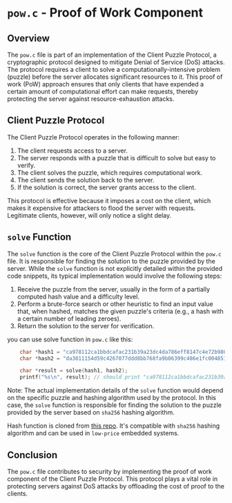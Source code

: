 # `pow.c` - Proof of Work Component

## Overview
The `pow.c` file is part of an implementation of the Client Puzzle Protocol, a cryptographic protocol designed to mitigate Denial of Service (DoS) attacks. The protocol requires a client to solve a computationally-intensive problem (puzzle) before the server allocates significant resources to it. This proof of work (PoW) approach ensures that only clients that have expended a certain amount of computational effort can make requests, thereby protecting the server against resource-exhaustion attacks.

## Client Puzzle Protocol
The Client Puzzle Protocol operates in the following manner:

1. The client requests access to a server.
2. The server responds with a puzzle that is difficult to solve but easy to verify.
3. The client solves the puzzle, which requires computational work.
4. The client sends the solution back to the server.
5. If the solution is correct, the server grants access to the client.

This protocol is effective because it imposes a cost on the client, which makes it expensive for attackers to flood the server with requests. Legitimate clients, however, will only notice a slight delay.

## `solve` Function
The `solve` function is the core of the Client Puzzle Protocol within the `pow.c` file. It is responsible for finding the solution to the puzzle provided by the server. While the `solve` function is not explicitly detailed within the provided code snippets, its typical implementation would involve the following steps:

1. Receive the puzzle from the server, usually in the form of a partially computed hash value and a difficulty level.
2. Perform a brute-force search or other heuristic to find an input value that, when hashed, matches the given puzzle's criteria (e.g., a hash with a certain number of leading zeroes).
3. Return the solution to the server for verification.

you can use solve function in `pow.c` like this:
```c
    char *hash1 = "ca978112ca1bbdcafac231b39a23dc4da786eff8147c4e72b9807785afee48b"; // removed one character ('b') from the end 
    char *hash2 = "da3811154d59c4267077ddd8bb768fa9b06399c486e1fc00485116b57c9872f5";

    char *result = solve(hash1, hash2);
    printf("%s\n", result); // should print "ca978112ca1bbdcafac231b39a23dc4da786eff8147c4e72b9807785afee48bb"
```
Note: The actual implementation details of the `solve` function would depend on the specific puzzle and hashing algorithm used by the protocol. In this case, the `solve` function is responsible for finding the solution to the puzzle provided by the server based on `sha256` hashing algorithm.

Hash function is cloned from [this repo](https://github.com/amosnier/sha-256). It's compatible with `sha256` hashing algorithm and can be used in `low-price` embedded systems.


## Conclusion
The `pow.c` file contributes to security by implementing the proof of work component of the Client Puzzle Protocol. This protocol plays a vital role in protecting servers against DoS attacks by offloading the cost of proof to the clients.
